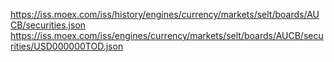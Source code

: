 https://iss.moex.com/iss/history/engines/currency/markets/selt/boards/AUCB/securities.json  
https://iss.moex.com/iss/engines/currency/markets/selt/boards/AUCB/securities/USD000000TOD.json  
